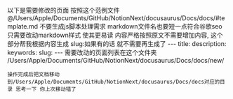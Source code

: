 以下是需要修改的页面
    按照这个范例文件
    @/Users/Apple/Documents/GitHub/NotionNext/docusaurus/Docs/docs/#template.md
    不要生成js脚本处理需求
    markdown文件名也要短一点符合谷歌seo
    只需要改动markdown样式 使其更易读 内容严格按照原文不需要增加内容,
    这个部分帮我根据内容生成 slug:如果有的话 就不需要再生成了
    ---
    title: 
    description: 
    keywords: 
    slug:
    ---
    需要改动的页面列表在这个文件夹
    /Users/Apple/Documents/GitHub/NotionNext/docusaurus/Docs/docs/new/

    操作完成后把文档移动到/Users/Apple/Documents/GitHub/NotionNext/docusaurus/Docs/docs对应的目录 思考一下 你上次移动错了
